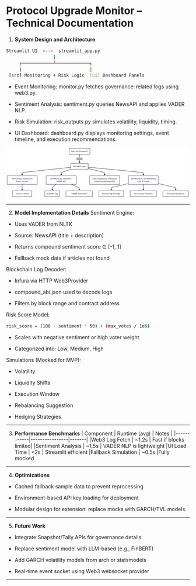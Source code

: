 # Protocol Upgrade Monitor – Technical Documentation
1. **System Design and Architecture**
```bash
Streamlit UI  <-->  streamlit_app.py
                  |
     ┌────────────┴─────────────┐
     |                          |
 [src] Monitoring + Risk Logic  [ui] Dashboard Panels
 ```
- Event Monitoring: monitor.py fetches governance-related logs using web3.py.

- Sentiment Analysis: sentiment.py queries NewsAPI and applies VADER NLP.

- Risk Simulation: risk_outputs.py simulates volatility, liquidity, timing.

- UI Dashboard: dashboard.py displays monitoring settings, event timeline, and execution recommendations.

![System Image](system.png)


---

2. **Model Implementation Details**
Sentiment Engine:

- Uses VADER from NLTK

- Source: NewsAPI (title + description)

- Returns compound sentiment score ∈ [-1, 1]

- Fallback mock data if articles not found

Blockchain Log Decoder:

- Infura via HTTP Web3Provider

- compound_abi.json used to decode logs

- Filters by block range and contract address

Risk Score Model:
```bash
risk_score = (100 - sentiment * 50) + (max_votes / 1e6)
```
- Scales with negative sentiment or high voter weight

- Categorized into: Low, Medium, High

Simulations (Mocked for MVP):

- Volatility

- Liquidity Shifts

- Execution Window

- Rebalancing Suggestion

- Hedging Strategies

---

3. **Performance Benchmarks**
| Component  |	Runtime (avg) |	Notes |
|------------|----------------|-------|
|Web3 Log Fetch |	~1.2s	  | Fast if blocks limited|
|Sentiment Analysis	| ~1.5s	| VADER NLP is lightweight
|UI Load Time |	<2s	| Streamlit efficient
|Fallback Simulation |	~0.5s	|Fully mocked

---

4. **Optimizations**
- Cached fallback sample data to prevent reprocessing

- Environment-based API key loading for deployment

- Modular design for extension: replace mocks with GARCH/TVL models

---

5. **Future Work**
- Integrate Snapshot/Tally APIs for governance details

- Replace sentiment model with LLM-based (e.g., FinBERT)

- Add GARCH volatility models from arch or statsmodels

- Real-time event socket using Web3 websocket provider

---
